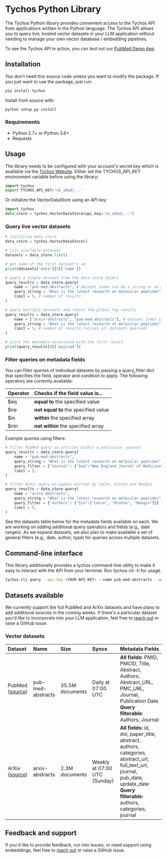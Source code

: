 # Tychos Python Library
The Tychos Python library provides convenient access to the Tychos API from
applications written in the Python language. The Tychos API allows you to query live, hosted vector datasets in your LLM application without needing to manage your own vector database / embedding pipelines.

To see the Tychos API in action, you can test out our [PubMed Demo App](https://tychos.ai/demo).

## Installation

You don't need this source code unless you want to modify the package. If you just
want to use the package, just run:

```sh
pip install tychos
```

Install from source with:

```sh
python setup.py install
```
### Requirements

-   Python 2.7+ or Python 3.6+
-   Requests

## Usage

The library needs to be configured with your account's secret key which is
available via the [Tychos Website][api-keys]. Either set the TYCHOS_API_KEY environment variable before using the library:

```python
import tychos
export TYCHOS_API_KEY='sk_a9adj...'
```

Or initialize the VectorDataStore using an API key:
```python
import tychos
data_store = tychos.VectorDataStore(api_key="sk_a9adj...")
```

### Query live vector datasets
```python
# initialize data store
data_store = tychos.VectorDataStore()

# list available datasets
datasets = data_store.list()

# get name of the first dataset's id
print(datasets['data'][0]['name'])

# query a single dataset from the data store object
query_results = data_store.query(
    name = "pub-med-abstracts", # dataset index can be a string or an array
    query_string = "What is the latest research on molecular peptides", # search string
    limit = 5, # number of results
)

# query multiple datasets and return the global top results
query_results = data_store.query(
    name = ["arxiv-abstracts", "pub-med-abstracts"], # dataset index can be a string or an array
    query_string = "What is the latest research on molecular peptides", # search string
    limit = 5, # number of results (across all datasets queried)
)

# print the metadata associated with the first result
print(query_results[0]['payload'])
```

### Filter queries on metadata fields
You can filter queries of individual datasets by passing a query_filter dict that specifies the field, operator and condition to apply. The following operators are currently available:

| Operator | Checks if the field value is... |
| :--- | :--- |
| $eq | **equal to** the specified value|
| $ne | **not equal to** the specified value|
| $in | **within** the specified array|
| $nin | **not within** the specified array|

Example queries using filters:
```python
# filter PubMed query on articles within a particular journal
query_results = data_store.query(
    name = "pub-med-abstracts",
    query_string = "What is the latest research on molecular peptides",
    query_filter = {"Journal": {"$eq":"New England Journal of Medicine"}}
    limit = 5,
)

# filter ArXiv query on papers written by LeCun, Hinton and Bengio
query_results = data_store.query(
    name = "arxiv-abstracts",
    query_string = "What is the latest research on molecular peptides",
    query_filter = {"authors": {"$in":["LeCun", "Hinton", "Bengio"]}}
    limit = 5,
)

```

See the datasets table below for the metadata fields available on each. We are working on adding additional query operators and fields (e.g., date ranges). As we expand datasets, we also plan to make available a set of general filters (e.g., date, author, type) for queries across multiple datasets.

## Command-line interface
This library additionally provides a tychos command-line utility to make it easy to interact with the API from your terminal. Run tychos-cli -h for usage.

```sh
tychos-cli query --api-key <YOUR-API-KEY> --name pub-med-abstracts --query-string <"Your query string"> --limit 5

```

## Datasets available
We currently support the full PubMed and ArXiv datasets and have plans to add additional sources in the coming weeks. If there's a particular dataset you'd like to incorporate into your LLM application, feel free to [reach out][twitter] or raise a GitHub issue.

### Vector datasets
| Dataset | Name | Size | Syncs | Metadata Fields |
| :--------------- | :--------------- | :--------------- | :--------------- | :--------------------- | 
| PubMed ([source][pub-med]) | pub-med-abstracts | 35.5M documents | Daily at 07:00 UTC | **All fields:**  PMID, PMCID, Title, Abstract, Authors, Abstract_URL, PMC_URL, Journal, Publication Date <br> **Query filterable:** Authors, Journal |
| ArXiv ([source][arxiv]) | arxiv-abstracts | 2.3M documents | Weekly at 07:00 UTC (Sunday) | **All fields:** id, doi, paper_title, abstract, authors, categories, abstract_url, full_text_url, journal, pub_date, update_date <br> **Query filterable:** authors, categories, journal |

## Feedback and support
If you'd like to provide feedback, run into issues, or need support using embeddings, feel free to [reach out][twitter] or raise a GitHub issue.


[api-keys]: https://tychos.ai/
[twitter]: https://twitter.com/etpuisfume
[pub-med]: https://pubmed.ncbi.nlm.nih.gov/download/
[arxiv]: https://info.arxiv.org/help/bulk_data/index.html